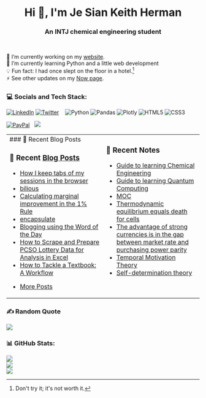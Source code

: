 <h1 align="center">Hi 👋, I'm Je Sian Keith Herman</h1>
<h3 align="center">An INTJ chemical engineering student</h3><br>

🔭 I’m currently working on my [website](https://www.jskherman.com).<br>🌱 I’m currently learning Python and a little web development<br>💡 Fun fact: I had once slept on the floor in a hotel.[^1]<br>⚡ See other updates on my [Now page](https://www.jskherman.com/now).

[^1]: Don't try it; it's not worth it.

### 💻 Socials and Tech Stack:
[![LinkedIn](https://img.shields.io/badge/LinkedIn-%230077B5.svg?logo=linkedin&logoColor=white)](https://linkedin.com/in/jskherman)
[![Twitter](https://img.shields.io/badge/Twitter-%231DA1F2.svg?logo=Twitter&logoColor=white)](https://twitter.com/jskherman) &nbsp;&nbsp;
![Python](https://img.shields.io/badge/python-3670A0?style=flat&logo=python&logoColor=ffdd54)
![Pandas](https://img.shields.io/badge/pandas-%23150458.svg?style=flat&logo=pandas&logoColor=white)
![Plotly](https://img.shields.io/badge/Plotly-%233F4F75.svg?style=flat&logo=plotly&logoColor=white)
![HTML5](https://img.shields.io/badge/html5-%23E34F26.svg?style=flat&logo=html5&logoColor=white)
![CSS3](https://img.shields.io/badge/css3-%231572B6.svg?style=flat&logo=css3&logoColor=white) 

[![PayPal](https://img.shields.io/badge/PayPal-00457C?style=for-the-badge&logo=paypal&logoColor=white)](https://paypal.me/jskherman) &nbsp;
[![](https://visitcount.itsvg.in/api?id=jskherman&icon=0&color=8)](https://visitcount.itsvg.in)

<table><tr><td valign="top" width="50%">
### 📝 Recent Blog Posts

### 📝 Recent [Blog Posts](https://www.jskherman.com)
<!-- BLOG-POST-LIST:START -->
- [How I keep tabs of my sessions in the browser](https://www.jskherman.com/posts/sessions/)
- [bilious](https://www.jskherman.com/posts/bilious/)
- [Calculating marginal improvement in the 1% Rule](https://www.jskherman.com/posts/marginal-improvement/)
- [encapsulate](https://www.jskherman.com/posts/encapsulate/)
- [Blogging using the Word of the Day](https://www.jskherman.com/posts/word-of-the-day/)
- [How to Scrape and Prepare PCSO Lottery Data for Analysis in Excel](https://www.jskherman.com/posts/lotto-data/)
- [How to Tackle a Textbook: A Workflow](https://www.jskherman.com/posts/textbook/)
<!-- BLOG-POST-LIST:END -->
- [More Posts](https://www.jskherman.com/posts/)
</td><td valign="top" width="50%">

### 🔖 Recent Notes
<!-- NOTE-LIST:START -->
- [Guide to learning Chemical Engineering](https://notes.jskherman.com/02-mems/Guide-to-learning-Chemical-Engineering/)
- [Guide to learning Quantum Computing](https://notes.jskherman.com/02-mems/Guide-to-learning-Quantum-Computing/)
- [MOC](https://notes.jskherman.com/01-index/MOC/)
- [Thermodynamic equilibrium equals death for cells](https://notes.jskherman.com/02-mems/Thermodynamic-equilibrium-equals-death-for-cells/)
- [The advantage of strong currencies is in the gap between market rate and purchasing power parity](https://notes.jskherman.com/02-mems/The-advantage-of-strong-currencies-is-in-the-gap-between-market-rate-and-purchasing-power-parity/)
- [Temporal Motivation Theory](https://notes.jskherman.com/02-mems/Temporal-Motivation-Theory/)
- [Self-determination theory](https://notes.jskherman.com/02-mems/Self-determination-theory/)
<!-- NOTE-LIST:END -->
</td></tr></table>

### ✍️ Random Quote
![](https://quotes-github-readme.vercel.app/api?type=horizontal&theme=dark)

### 📊 GitHub Stats:
![](https://github-readme-stats.vercel.app/api?username=jskherman&theme=chartreuse-dark&hide_border=false&include_all_commits=true&count_private=true)<br/>
![](https://github-readme-streak-stats.herokuapp.com/?user=jskherman&theme=chartreuse-dark&hide_border=false)<br/>
![](https://github-readme-stats.vercel.app/api/top-langs/?username=jskherman&theme=chartreuse-dark&hide_border=false&include_all_commits=true&count_private=true&layout=compact)

 <!-- Proudly created with GPRM ( https://gprm.itsvg.in ) -->
  
